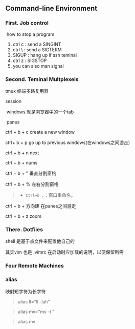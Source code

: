 ## Command-line Environment

### First. Job control

​	how to stop a program 

1. ctrl c : send  a SINGINT 
2. ctrl  \ : send a SIGTERM
3. SIGUP : hang up  if ssh teminal
4. ctrl z : SIGSTOP
5. you can also man signal

### Second. Teminal Multplexeis

tmux 终端多路复用器

session 

​	windows 就是浏览器中的一个tab

​		panes

ctrl + b + c  create a new window

ctrl+ b + p  go up to previous windows(在windows之间游走)

ctrl + b + n 				next

ctrl + b + nums

ctrl + b + " 垂直分割窗格

ctrl + b + % 左右分割窗格

> - `Ctrl+b ,`：窗口重命名。

ctrl + b + 方向建  在panes之间游走

ctrl + b + z zoom 



### There. Dotfiies

shell 是基于点文件来配置他自己的

其实vim 也是  .vimrc 在启动时应加载的说明，以便保留所需

### Four Remote Machines

### alias 

映射短字符为长字符

> alias ll="ll -lah"

> alias mv="mv -i "

> alias mv 